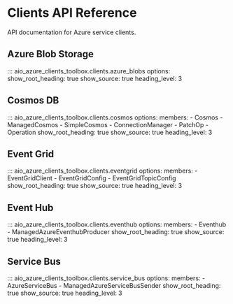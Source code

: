 # Clients API Reference

API documentation for Azure service clients.

## Azure Blob Storage

::: aio_azure_clients_toolbox.clients.azure_blobs
    options:
      show_root_heading: true
      show_source: true
      heading_level: 3

## Cosmos DB

::: aio_azure_clients_toolbox.clients.cosmos
    options:
      members:
        - Cosmos
        - ManagedCosmos
        - SimpleCosmos
        - ConnectionManager
        - PatchOp
        - Operation
      show_root_heading: true
      show_source: true
      heading_level: 3

## Event Grid

::: aio_azure_clients_toolbox.clients.eventgrid
    options:
      members:
        - EventGridClient
        - EventGridConfig
        - EventGridTopicConfig
      show_root_heading: true
      show_source: true
      heading_level: 3

## Event Hub

::: aio_azure_clients_toolbox.clients.eventhub
    options:
      members:
        - Eventhub
        - ManagedAzureEventhubProducer
      show_root_heading: true
      show_source: true
      heading_level: 3

## Service Bus

::: aio_azure_clients_toolbox.clients.service_bus
    options:
      members:
        - AzureServiceBus
        - ManagedAzureServiceBusSender
      show_root_heading: true
      show_source: true
      heading_level: 3